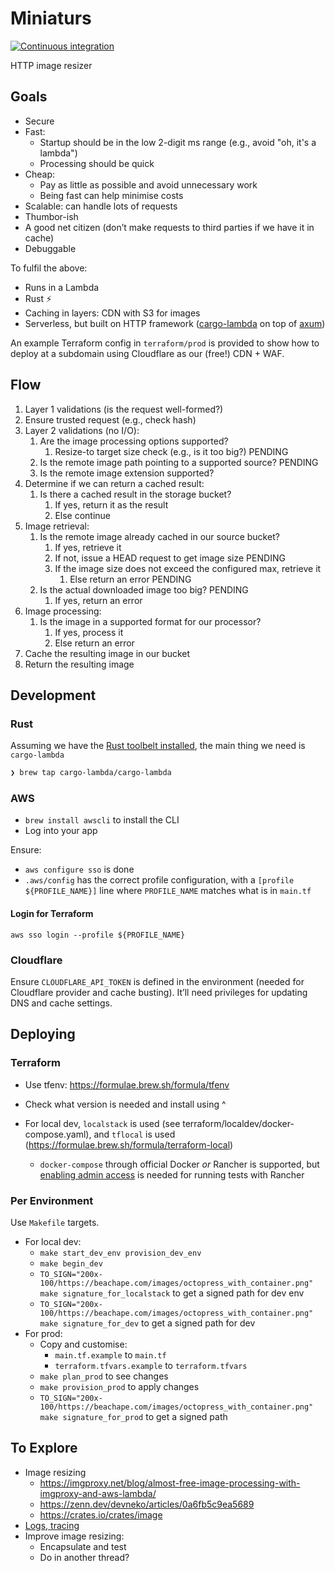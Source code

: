 # Miniaturs
[![Continuous integration](https://github.com/lloydmeta/miniaturs/actions/workflows/ci.yaml/badge.svg)](https://github.com/lloydmeta/miniaturs/actions/workflows/ci.yaml)

HTTP image resizer

## Goals

* Secure 
* Fast: 
  * Startup should be in the low 2-digit ms range (e.g., avoid "oh, it's a lambda")
  * Processing should be quick
* Cheap: 
  * Pay as little as possible and avoid unnecessary work
  * Being fast can help minimise costs
* Scalable: can handle lots of requests
* Thumbor-ish
* A good net citizen (don’t make requests to third parties if we have it in cache)
* Debuggable

To fulfil the above:

* Runs in a Lambda
* Rust ⚡️
* Caching in layers: CDN with S3 for images
* Serverless, but built on HTTP framework ([cargo-lambda](https://www.cargo-lambda.info) on top of [axum](https://github.com/tokio-rs/axum))

An example Terraform config in `terraform/prod` is provided to show how to deploy at a subdomain using Cloudflare as our (free!) CDN + WAF.

## Flow

1. Layer 1 validations (is the request well-formed?)
2. Ensure trusted request (e.g., check hash)
3. Layer 2 validations (no I/O):
    1. Are the image processing options supported?
       1. Resize-to target size check (e.g., is it too big?) PENDING
    2. Is the remote image path pointing to a supported source? PENDING
    3. Is the remote image extension supported?
4. Determine if we can return a cached result:
    1. Is there a cached result in the storage bucket?
        1. If yes, return it as the result
        2. Else continue
5. Image retrieval:
    1. Is the remote image already cached in our source bucket?
        1. If yes, retrieve it
        2. If not, issue a HEAD request to get image size PENDING
        3. If the image size does not exceed the configured max, retrieve it
            1. Else return an error  PENDING
    2. Is the actual downloaded image too big? PENDING
        1. If yes, return an error
6. Image processing:
    1. Is the image in a supported format for our processor?
        1. If yes, process it
        2. Else return an error
7. Cache the resulting image in our bucket
8. Return the resulting image

## Development

### Rust

Assuming we have the [Rust toolbelt installed](https://doc.rust-lang.org/cargo/getting-started/installation.html#install-rust-and-cargo), the main thing we need is `cargo-lambda`

```sh
❯ brew tap cargo-lambda/cargo-lambda
```

### AWS

* `brew install awscli` to install the CLI
* Log into your app

Ensure:

* `aws configure sso` is done
* `.aws/config` has the correct profile configuration, with a `[profile ${PROFILE_NAME}]` line where `PROFILE_NAME` matches what is in `main.tf`

#### Login for Terraform

`aws sso login --profile ${PROFILE_NAME}`

### Cloudflare

Ensure `CLOUDFLARE_API_TOKEN` is defined in the environment (needed for Cloudflare provider and cache busting). It’ll need privileges for updating DNS and cache settings.

## Deploying

### Terraform

* Use tfenv: https://formulae.brew.sh/formula/tfenv
* Check what version is needed and install using ^

* For local dev, `localstack` is used (see terraform/localdev/docker-compose.yaml), and `tflocal` is used (https://formulae.brew.sh/formula/terraform-local)
  * `docker-compose` through official Docker _or_ Rancher is supported, but [enabling admin access](https://github.com/rancher-sandbox/rancher-desktop/issues/2534#issuecomment-1909912585) is needed for running tests with Rancher

### Per Environment

Use `Makefile` targets.

* For local dev:
    * `make start_dev_env provision_dev_env`
    * `make begin_dev`
    * `TO_SIGN="200x-100/https://beachape.com/images/octopress_with_container.png" make signature_for_localstack` to get a signed path for dev env
    * `TO_SIGN="200x-100/https://beachape.com/images/octopress_with_container.png" make signature_for_dev` to get a signed path for dev
* For prod:
    * Copy and customise:
      * `main.tf.example` to `main.tf`
      * `terraform.tfvars.example` to `terraform.tfvars`
    * `make plan_prod` to see changes
    * `make provision_prod` to apply changes
    * `TO_SIGN="200x-100/https://beachape.com/images/octopress_with_container.png" make signature_for_prod` to get a signed path

## To Explore

* Image resizing 
  * https://imgproxy.net/blog/almost-free-image-processing-with-imgproxy-and-aws-lambda/
  * https://zenn.dev/devneko/articles/0a6fb5c9ea5689
  * https://crates.io/crates/image
* [Logs, tracing](https://github.com/tokio-rs/tracing?tab=readme-ov-file#in-applications)
* Improve image resizing:
  * Encapsulate and test
  * Do in another thread?
